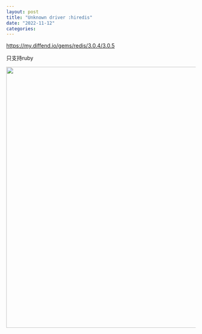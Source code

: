 ```yaml
---
layout: post
title: "Unknown driver :hiredis"
date: "2022-11-12"
categories: 
---
```

<p><a href="https://my.diffend.io/gems/redis/3.0.4/3.0.5">https://my.diffend.io/gems/redis/3.0.4/3.0.5</a></p>
<p>只支持ruby</p>
<p><img height="694" src="/uploads/ckeditor/pictures/726/image-20221112160804-1.png" width="1177" /></p>
